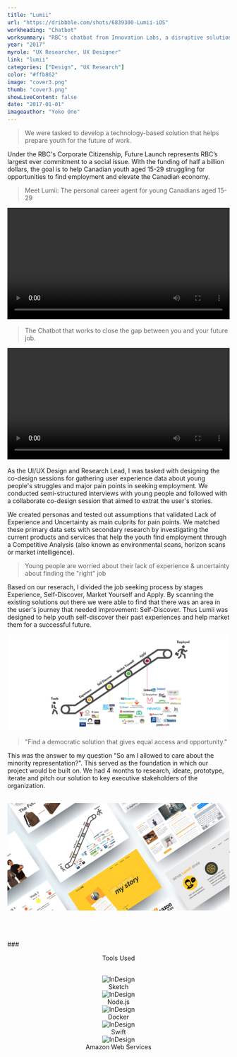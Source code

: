 ```yaml
---
title: "Lumii"
url: "https://dribbble.com/shots/6839300-Lumii-iOS"
workheading: "Chatbot"
worksummary: "RBC's chatbot from Innovation Labs, a disruptive solution for the future of work."
year: "2017"
myrole: "UX Researcher, UX Designer"
link: "lumii"
categories: ["Design", "UX Research"]
color: "#ffb862"
image: "cover3.png"
thumb: "cover3.png"
showLiveContent: false
date: "2017-01-01"
imageauthor: "Yoko Ono"
---
```



> We were tasked to develop a technology-based solution that helps prepare youth for the future of work.

Under the RBC's Corporate Citizenship, Future Launch represents RBC’s largest ever commitment to a social issue. With the funding of half a billion dollars, the goal is to help Canadian youth aged 15-29 struggling for opportunities to find employment and elevate the Canadian economy.

> Meet Lumii: The personal career agent for young Canadians aged 15-29

<video width="100%" controls loop>
<source src="/lumiivid1.mp4" type="video/mp4">
</video>

> The Chatbot that works to close the gap between you and your future job.

<video width="100%" controls loop>
<source src="/lumiivid4.mp4" type="video/mp4">
</video>

As the UI/UX Design and Research Lead, I was tasked with designing the co-design sessions for gathering user experience data about young people's struggles and major pain points in seeking employment. We conducted semi-structured interviews with young people and followed with a collaborate co-design session that aimed to extrat the user's stories.

We created personas and tested out assumptions that validated Lack of Experience and Uncertainty as main culprits for pain points. We matched these primary data sets with secondary research by investigating the current products and services that help the youth find employment through a Competitive Analysis (also known as environmental scans, horizon scans or market intelligence).

> Young people are worried about their lack of experience & uncertainty about finding the "right" job

Based on our reserach, I divided the job seeking process by stages Experience, Self-Discover, Market Yourself and Apply. By scanning the existing solutions out there we were able to find that there was an area in the user's journey that needed improvement: Self-Discover. Thus Lumii was designed to help youth self-discover their past experiences and help market them for a successful future.

<div class="photo-grid-container">
<div class="photo-grid">
<img src="image1.png" />
</div>
</div>

> "Find a democratic solution that gives equal access and opportunity."

This was the answer to my question "So am I allowed to care about the minority representation?". This served as the foundation in which our project would be built on. We had 4 months to research, ideate, prototype, iterate and pitch our solution to key executive stakeholders of the organization.

<br/>

<div class="photo-grid-container">
<div class="photo-grid">
<img src="image2.png" />
</div>
</div>

<br/><br/><br/>
###<div style="text-align:center">Tools Used</div>
<br/>

<div class="tools-grid-img" style="text-align:center">

<div class="grid-img">
<img src="https://66.media.tumblr.com/94ed2aab90612ce035578613dd521b83/tumblr_pwpk03Xf5E1taz7avo1_1280.png" alt="InDesign" width="50"></img>
    <div class="tools-grid-img-description">
     Sketch
    </div>
</div>

<div class="grid-img">
<img src="https://66.media.tumblr.com/2129f41d6bc323c9d251804e88c13c67/0e0af88a2f9740ac-82/s540x810/1ca48c355e723e2b61fcd5ca2d75c9324e38d18a.png" alt="InDesign" width="50"></img>
    <div class="tools-grid-img-description">
     Node.js
    </div>
</div>

<div class="grid-img">
<img src="https://66.media.tumblr.com/5c803e4a30df443a134bd0adb30b37e6/8b6c85dbb295e5b6-50/s540x810/0de731e56df617a0005ac7b25ce4e5654390f16b.png" alt="InDesign" width="50"></img>
    <div class="tools-grid-img-description">
     Docker
    </div>
</div>

<div class="grid-img">
<img src="https://66.media.tumblr.com/ea4679259f6a8412d3f6075b6a26ce3c/8370caea587b9d81-79/s540x810/84d95c38beaa9a4743367f385f3873d0069e1149.png" alt="InDesign" width="50"></img>
    <div class="tools-grid-img-description">
     Swift
    </div>
</div>

<div class="grid-img">
<img src="https://66.media.tumblr.com/d6ca43bc861a5973fcc1ef04576485d7/458339c0c88e1425-ef/s540x810/ef7aa3565eee3e569e35494d8c72b82cfe24fbe5.png" alt="InDesign" width="50"></img>
    <div class="tools-grid-img-description">
     Amazon Web Services
    </div>
</div>

</div>